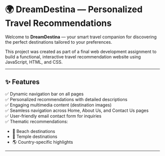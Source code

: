 # 🌍 DreamDestina — Personalized Travel Recommendations

Welcome to **DreamDestina** — your smart travel companion for discovering the perfect destinations tailored to your preferences.

This project was created as part of a final web development assignment to build a functional, interactive travel recommendation website using JavaScript, HTML, and CSS.

---

## ✨ Features

✅ Dynamic navigation bar on all pages  
✅ Personalized recommendations with detailed descriptions  
✅ Engaging multimedia content (destination images)  
✅ Seamless navigation across Home, About Us, and Contact Us pages  
✅ User-friendly email contact form for inquiries  
✅ Thematic recommendations:
- 🌴 Beach destinations
- 🏯 Temple destinations
- 🌎 Country-specific highlights

---


